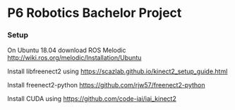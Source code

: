 # P6 Robotics Bachelor Project

### Setup
On Ubuntu 18.04 download ROS Melodic 
http://wiki.ros.org/melodic/Installation/Ubuntu

Install libfreenect2 using
https://scazlab.github.io/kinect2_setup_guide.html

Install freenect2-python
https://github.com/rjw57/freenect2-python

Install CUDA using https://github.com/code-iai/iai_kinect2
